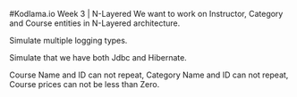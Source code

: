 #Kodlama.io Week 3 | N-Layered
We want to work on Instructor, Category and Course entities in N-Layered architecture.

Simulate multiple logging types.

Simulate that we have both Jdbc and Hibernate.

Course Name and ID can not repeat,
Category Name and ID can not repeat,
Course prices can not be less than Zero.
